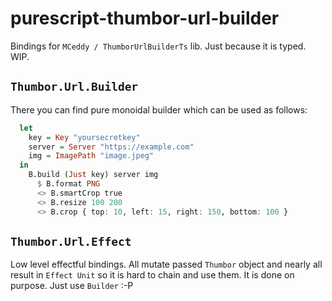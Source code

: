 # purescript-thumbor-url-builder

Bindings for `MCeddy / ThumborUrlBuilderTs` lib. Just because it is typed. WIP.


## `Thumbor.Url.Builder`

There you can find pure monoidal builder which can be used as follows:

```purescript
  let
    key = Key "yoursecretkey"
    server = Server "https://example.com"
    img = ImagePath "image.jpeg"
  in
    B.build (Just key) server img
      $ B.format PNG
      <> B.smartCrop true
      <> B.resize 100 200
      <> B.crop { top: 10, left: 15, right: 150, bottom: 100 }
```

## `Thumbor.Url.Effect`

Low level effectful bindings. All mutate passed `Thumbor` object and nearly all result in `Effect Unit` so it is hard to chain and use them. It is done on purpose. Just use `Builder` :-P
